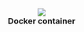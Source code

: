 <h3 align="center">
  <img src="https://img.icons8.com/color/96/000000/docker-container.png"/><br/>
  <b>Docker container</b>
  
</h3>
